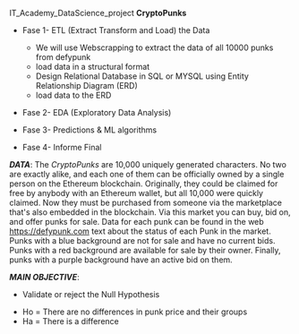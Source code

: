 IT_Academy_DataScience_project **CryptoPunks**

+ Fase 1- ETL (Extract Transform and Load) the Data
  + We will use Webscrapping to extract the data of all 10000 punks from defypunk
  + load data in a structural format
  + Design Relational Database in SQL or MYSQL using Entity Relationship Diagram (ERD)
  + load data to the ERD


+ Fase 2- EDA (Exploratory Data Analysis)
+ Fase 3- Predictions & ML algorithms
+ Fase 4- Informe Final	

***DATA***:
The *CryptoPunks* are 10,000 uniquely generated characters.
No two are exactly alike, and each one of them can be officially owned by a single person on the Ethereum blockchain.
Originally, they could be claimed for free by anybody with an Ethereum wallet, but all 10,000 were quickly claimed.
Now they must be purchased from someone via the marketplace that's also embedded in the blockchain.
Via this market you can buy, bid on, and offer punks for sale.
Data for each punk can be found in the web <a href="url">https://defypunk.com text</a> about the status of each Punk in the market.
Punks with a blue background are not for sale and have no current bids.
Punks with a red background are available for sale by their owner.
Finally, punks with a purple background have an active bid on them. 

***MAIN OBJECTIVE***:
* Validate or reject the Null Hypothesis
 + Ho = There are no differences in punk price and their groups
 + Ha = There is a difference 
